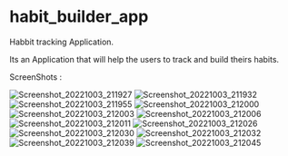 # habit_builder_app

Habbit tracking Application.

Its an Application that will help the users to track and build theirs habits.

ScreenShots : 



![Screenshot_20221003_211927](https://user-images.githubusercontent.com/95564242/193633154-1fa331ad-0394-4526-8487-b8c02608456c.jpg)
![Screenshot_20221003_211932](https://user-images.githubusercontent.com/95564242/193633219-1962c38f-b516-48ed-b1c0-e64f4d5f8e88.jpg)
![Screenshot_20221003_211955](https://user-images.githubusercontent.com/95564242/193633248-7acca065-0c21-450e-be3c-b7ade8da474f.jpg)
![Screenshot_20221003_212000](https://user-images.githubusercontent.com/95564242/193633367-5bde78e2-0d3c-445b-b6c9-ba82d4b42c9f.jpg)
![Screenshot_20221003_212003](https://user-images.githubusercontent.com/95564242/193633380-d74fef9e-baee-4a18-9b73-16e2902d64eb.jpg)
![Screenshot_20221003_212006](https://user-images.githubusercontent.com/95564242/193633398-0afe6b77-2b6b-4dfe-aef2-b7f42d020595.jpg)
![Screenshot_20221003_212011](https://user-images.githubusercontent.com/95564242/193633663-226b26a2-b9e7-4a37-b2b9-6d804bb16523.jpg)
![Screenshot_20221003_212026](https://user-images.githubusercontent.com/95564242/193633692-e76b1656-4fd6-4f88-8be2-b3dd3678e7fb.jpg)
![Screenshot_20221003_212030](https://user-images.githubusercontent.com/95564242/193633806-17662760-41ea-4251-946b-37b3ee18c848.jpg)
![Screenshot_20221003_212032](https://user-images.githubusercontent.com/95564242/193633887-1024d915-2a8a-4229-bcf8-3bbf80474b82.jpg)
![Screenshot_20221003_212039](https://user-images.githubusercontent.com/95564242/193633932-8b854e2d-98f9-4b5a-883d-b3fa4fa53ea0.jpg)
![Screenshot_20221003_212045](https://user-images.githubusercontent.com/95564242/193634004-896fba7c-bcb3-44b4-9680-02438693cb42.jpg)
